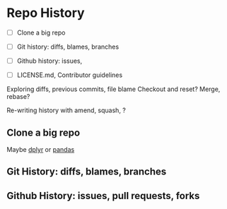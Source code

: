 # Repo History

- [ ] Clone a big repo
- [ ] Git history: diffs, blames, branches
- [ ] Github history: issues, 
- [ ] LICENSE.md, Contributor guidelines


Exploring diffs, previous commits, file blame
Checkout and reset?
Merge, rebase?

Re-writing history with amend, squash, ?

## Clone a big repo

Maybe [dplyr](https://github.com/tidyverse/dplyr) or [pandas](https://github.com/pandas-dev/pandas)


## Git History: diffs, blames, branches


## Github History: issues, pull requests, forks




